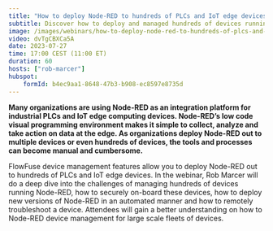 ```yaml
---
title: "How to deploy Node-RED to hundreds of PLCs and IoT edge devices"
subtitle: Discover how to deploy and managed hundreds of devices running Node-RED on PLCs and IoT edge computers.
image: /images/webinars/how-to-deploy-node-red-to-hundreds-of-plcs-and-iot-edge-devices-webinar-july.jpg
video: dvTgCBXCa5A
date: 2023-07-27
time: 17:00 CEST (11:00 ET) 
duration: 60
hosts: ["rob-marcer"]
hubspot:
    formId: b4ec9aa1-8648-47b3-b908-ec8597e8735d
---
```


**Many organizations are using Node-RED as an integration platform for industrial PLCs and IoT edge computing devices. Node-RED’s low code visual programming environment makes it simple to collect, analyze and take action on data at the edge. As organizations deploy Node-RED out to multiple devices or even hundreds of devices, the tools and processes can become manual and cumbersome.**

<!--more-->

FlowFuse device management features allow you to deploy Node-RED out to hundreds of PLCs and IoT edge devices. In the webinar, Rob Marcer will do a deep dive into the challenges of managing hundreds of devices running Node-RED, how to securely on-board these devices, how to deploy new versions of Node-RED in an automated manner and how to remotely troubleshoot a device. Attendees will gain a better understanding on how to Node-RED device management for large scale fleets of devices.
